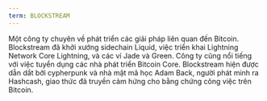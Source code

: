 ```yaml
---
term: BLOCKSTREAM
---
```


Một công ty chuyên về phát triển các giải pháp liên quan đến Bitcoin. Blockstream đã khởi xướng sidechain Liquid, việc triển khai Lightning Network Core Lightning, và các ví Jade và Green. Công ty cũng nổi tiếng với việc tuyển dụng các nhà phát triển Bitcoin Core. Blockstream hiện được dẫn dắt bởi cypherpunk và nhà mật mã học Adam Back, người phát minh ra Hashcash, giao thức đã truyền cảm hứng cho bằng chứng công việc trên Bitcoin.